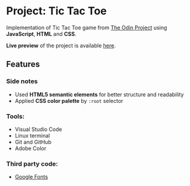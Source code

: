 # Project: Tic Tac Toe

Implementation of Tic Tac Toe game from [The Odin Project](https://www.theodinproject.com/courses/javascript/lessons/tic-tac-toe-javascript) using **JavaScript**, **HTML** and **CSS**.

**Live preview** of the project is available [here](https://alternateved.github.io/tic-tac-toe/).


## **Features**


### **Side notes**
* Used **HTML5 semantic elements** for better structure and readability
* Applied **CSS color palette** by `:root` selector

### **Tools:**
* Visual Studio Code
* Linux terminal
* Git and GitHub
* Adobe Color


### **Third party code:**
* [Google Fonts](https://fonts.google.com/)
